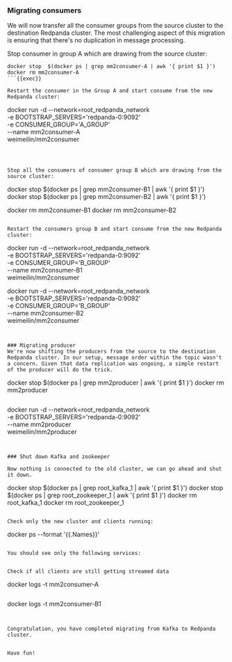 
### Migrating consumers
We will now transfer all the consumer groups from the source cluster to the destination Redpanda cluster. The most challenging aspect of this migration is ensuring that there's no duplication in message processing.


Stop consumer in group A which are drawing from the source cluster:
```
docker stop  $(docker ps | grep mm2consumer-A | awk '{ print $1 }')
docker rm mm2consumer-A
```{{exec}}

Restart the consumer in the Group A and start consume from the new Redpanda cluster:
```
docker run -d --network=root_redpanda_network \
-e BOOTSTRAP_SERVERS='redpanda-0:9092' \
-e CONSUMER_GROUP='A_GROUP' \
--name mm2consumer-A \
weimeilin/mm2consumer 
```{{exec}}



Stop all the consumers of consumer group B which are drawing from the source cluster:
```
docker stop  $(docker ps | grep mm2consumer-B1 | awk '{ print $1 }')
docker stop  $(docker ps | grep mm2consumer-B2 | awk '{ print $1 }')

docker rm mm2consumer-B1
docker rm mm2consumer-B2
```{{exec}}

Restart the consumers group B and start consume from the new Redpanda cluster:
```
docker run -d --network=root_redpanda_network \
-e BOOTSTRAP_SERVERS='redpanda-0:9092' \
-e CONSUMER_GROUP='B_GROUP' \
--name mm2consumer-B1 \
weimeilin/mm2consumer 

docker run -d --network=root_redpanda_network \
-e BOOTSTRAP_SERVERS='redpanda-0:9092' \
-e CONSUMER_GROUP='B_GROUP' \
--name mm2consumer-B2 \
weimeilin/mm2consumer 
```{{exec}}


### Migrating producer
We're now shifting the producers from the source to the destination Redpanda cluster. In our setup, message order within the topic wasn't a concern. Given that data replication was ongoing, a simple restart of the producer will do the trick.

```
docker stop  $(docker ps | grep mm2producer | awk '{ print $1 }')
docker rm mm2producer
```{{exec}}

```
docker run -d --network=root_redpanda_network \
-e BOOTSTRAP_SERVERS='redpanda-0:9092' \
--name mm2producer \
weimeilin/mm2producer
```{{exec}}


### Shut down Kafka and zookeeper

Now nothing is connected to the old cluster, we can go ahead and shut it down. 
```
docker stop  $(docker ps | grep root_kafka_1 | awk '{ print $1 }')
docker stop  $(docker ps | grep root_zookeeper_1 | awk '{ print $1 }')
docker rm root_kafka_1
docker rm root_zookeeper_1
```{{exec}}

Check only the new cluster and clients running: 
```
docker ps --format '{{.Names}}'
```{{exec}}

You should see only the following services:
```
```

Check if all clients are still getting streamed data
```
docker logs -t mm2consumer-A
```{{exec}}

```
docker logs -t mm2consumer-B1
```{{exec}}


Congratulation, you have completed migrating from Kafka to Redpanda cluster.


Have fun! 